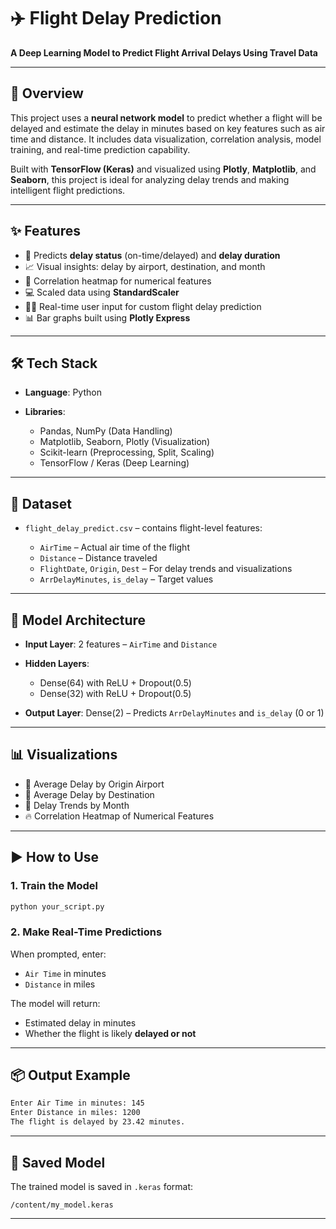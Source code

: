 # ✈️ Flight Delay Prediction

**A Deep Learning Model to Predict Flight Arrival Delays Using Travel Data**

---

## 🚀 Overview

This project uses a **neural network model** to predict whether a flight will be delayed and estimate the delay in minutes based on key features such as air time and distance. It includes data visualization, correlation analysis, model training, and real-time prediction capability.

Built with **TensorFlow (Keras)** and visualized using **Plotly**, **Matplotlib**, and **Seaborn**, this project is ideal for analyzing delay trends and making intelligent flight predictions.

---

## ✨ Features

* 🧠 Predicts **delay status** (on-time/delayed) and **delay duration**
* 📈 Visual insights: delay by airport, destination, and month
* 🔎 Correlation heatmap for numerical features
* 💻 Scaled data using **StandardScaler**
* 🏃‍♀️ Real-time user input for custom flight delay prediction
* 📊 Bar graphs built using **Plotly Express**

---

## 🛠️ Tech Stack

* **Language**: Python
* **Libraries**:

  * Pandas, NumPy (Data Handling)
  * Matplotlib, Seaborn, Plotly (Visualization)
  * Scikit-learn (Preprocessing, Split, Scaling)
  * TensorFlow / Keras (Deep Learning)

---

## 📁 Dataset

* `flight_delay_predict.csv` – contains flight-level features:

  * `AirTime` – Actual air time of the flight
  * `Distance` – Distance traveled
  * `FlightDate`, `Origin`, `Dest` – For delay trends and visualizations
  * `ArrDelayMinutes`, `is_delay` – Target values

---

## 🧠 Model Architecture

* **Input Layer**: 2 features – `AirTime` and `Distance`
* **Hidden Layers**:

  * Dense(64) with ReLU + Dropout(0.5)
  * Dense(32) with ReLU + Dropout(0.5)
* **Output Layer**: Dense(2) – Predicts `ArrDelayMinutes` and `is_delay` (0 or 1)

---

## 📊 Visualizations

* 📍 Average Delay by Origin Airport
* 🛬 Average Delay by Destination
* 📅 Delay Trends by Month
* 🔥 Correlation Heatmap of Numerical Features

---

## ▶️ How to Use

### 1. Train the Model

```bash
python your_script.py
```

### 2. Make Real-Time Predictions

When prompted, enter:

* `Air Time` in minutes
* `Distance` in miles

The model will return:

* Estimated delay in minutes
* Whether the flight is likely **delayed or not**

---

## 📦 Output Example

```bash
Enter Air Time in minutes: 145
Enter Distance in miles: 1200
The flight is delayed by 23.42 minutes.
```

---

## 💾 Saved Model

The trained model is saved in `.keras` format:

```
/content/my_model.keras
```

---
